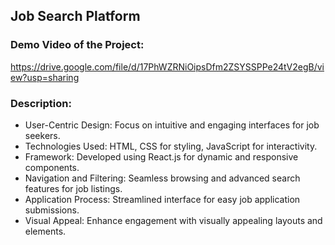 ## Job Search Platform

### Demo Video of the Project:

https://drive.google.com/file/d/17PhWZRNiOipsDfm2ZSYSSPPe24tV2egB/view?usp=sharing

### Description:
- User-Centric Design: Focus on intuitive and engaging interfaces for job seekers.
- Technologies Used: HTML, CSS for styling, JavaScript for interactivity.
- Framework: Developed using React.js for dynamic and responsive components.
- Navigation and Filtering: Seamless browsing and advanced search features for job listings.
- Application Process: Streamlined interface for easy job application submissions.
- Visual Appeal: Enhance engagement with visually appealing layouts and elements.


